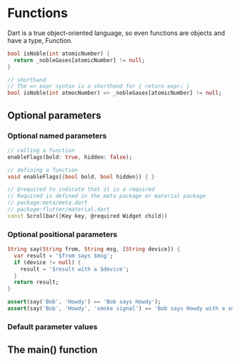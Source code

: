 # Functions

Dart is a true object-oriented language, so even functions are objects and have a type, Function.

```dart
bool isNoble(int atomicNumber) {
  return _nobleGases[atomicNumber] != null;
}

// shorthand
// The => expr syntax is a shorthand for { return expr; }
bool isNoble(int atmocNumber) => _nobleGases[atomicNumber] != null;
```

## Optional parameters

### Optional named parameters

```dart
// calling a function
enableFlags(bold: true, hidden: false);

// defining a function
void enableFlags({bool bold, bool hidden}) { }

// @required to indicate that it is a required
// Required is defined in the meta package or material package
// package:meta/meta.dart
// package:flutter/material.dart
const Scrollbar({Key key, @required Widget child})
```

### Optional positional parameters

```dart
String say(String from, String msg, [String device]) {
  var result = '$from says $msg';
  if (device != null) {
    result = '$result with a $device';
  }
  return result;
}

assert(say('Bob', 'Howdy') == 'Bob says Howdy');
assert(say('Bob', 'Howdy', 'smoke signal') == 'Bob says Howdy with a smoke signal');
```

### Default parameter values

## The main() function
